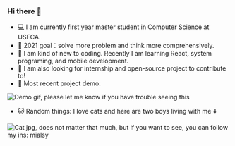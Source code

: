 ### Hi there 👋

<!--
**mialsy/mialsy** is a ✨ _special_ ✨ repository because its `README.md` (this file) appears on your GitHub profile.

Here are some ideas to get you started:

- 🔭 I’m currently working on ...
- 🌱 I’m currently learning ...
- 👯 I’m looking to collaborate on ...
- 🤔 I’m looking for help with ...
- 💬 Ask me about ...
- 📫 How to reach me: ...
- 😄 Pronouns: ...
- ⚡ Fun fact: ...
-->

- 💻 I am currently first year master student in Computer Science at USFCA.
- 🎯 2021 goal：solve more problem and think more comprehensively.
- 🌱 I am kind of new to coding. Recently I am learning React, system programing, and mobile development.
- 👯 I am also looking for internship and open-source project to contribute to!
- 📌 Most recent project demo:

![Demo gif, please let me know if you have trouble seeing this](https://github.com/mialsy/mialsy/blob/master/MKmainDemo.gif)

- 🐱 Random things: I love cats and here are two boys living with me ⬇️

![Cat jpg, does not matter that much, but if you want to see, you can follow my ins: _mialsy_](https://github.com/mialsy/mialsy/blob/master/WechatIMG16.jpeg)

